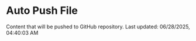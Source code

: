 # Auto Push File

Content that will be pushed to GitHub repository.
Last updated: 06/28/2025, 04:40:03 AM